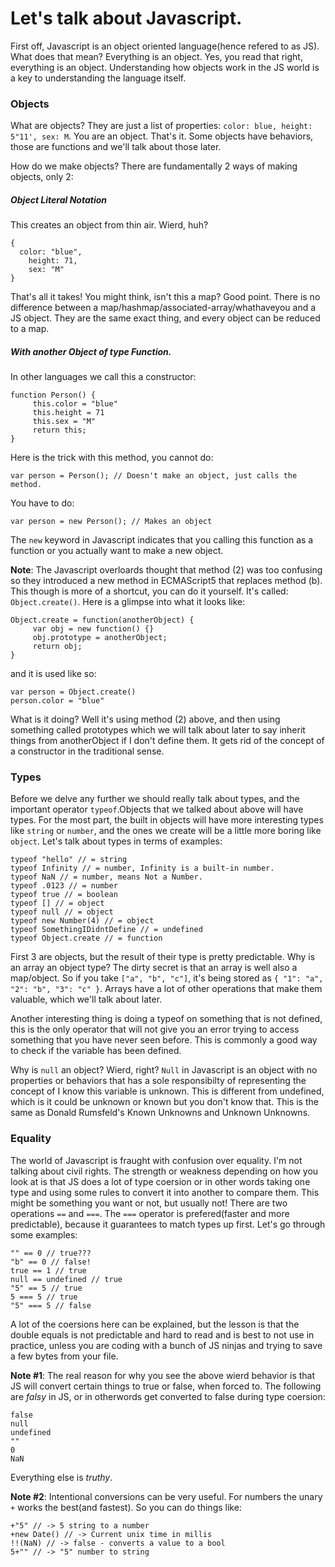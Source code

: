 Let's talk about Javascript.
==========

First off, Javascript is an object oriented language(hence refered to as JS). What does that mean? Everything is an object. Yes, you read that right, everything is an object. Understanding how objects work in the JS world is a key to understanding the language itself.


### Objects

What are objects? They are just a list of properties: `color: blue, height: 5"11', sex: M`. You are an object. That's it. Some objects have behaviors, those are functions and we'll talk about those later.

How do we make objects? There are fundamentally 2 ways of making objects, only 2:

##### Object Literal Notation
This creates an object from thin air. Wierd, huh?

    {
      color: "blue",
    	height: 71,
    	sex: "M"
    }

That's all it takes! You might think, isn't this a map? Good point. There is no difference between a map/hashmap/associated-array/whathaveyou and a JS object. They are the same exact thing, and every object can be reduced to a map.

##### With another Object of type Function. 
In other languages we call this a constructor:

    function Person() {
	     this.color = "blue"
	     this.height = 71
	     this.sex = "M"
	     return this;
    }

Here is the trick with this method, you cannot do:

    var person = Person(); // Doesn't make an object, just calls the method.

You have to do:

    var person = new Person(); // Makes an object

The `new` keyword in Javascript indicates that you calling this function as a function or you actually want to make a new object.

**Note**: The Javascript overloards thought that method (2) was too confusing so they introduced a new method in ECMAScript5 that replaces method (b). This though is more of a shortcut, you can do it yourself. It's called: `Object.create()`. Here is a glimpse into what it looks like:

    Object.create = function(anotherObject) {
	     var obj = new function() {}
	     obj.prototype = anotherObject;
	     return obj;
    }

and it is used like so:

    var person = Object.create()
    person.color = "blue"

What is it doing? Well it's using method (2) above, and then using something called prototypes which we will talk about later to say inherit things from anotherObject if I don't define them. It gets rid of the concept of a constructor in the traditional sense.



### Types

Before we delve any further we should really talk about types, and the important operator `typeof`.Objects that we talked about above will have types. For the most part, the built in objects will have more interesting types like `string` or `number`, and the ones we create will be a little more boring like `object`. Let's talk about types in terms of examples:

    typeof "hello" // = string
    typeof Infinity // = number, Infinity is a built-in number.
    typeof NaN // = number, means Not a Number.
    typeof .0123 // = number
    typeof true // = boolean
    typeof [] // = object
    typeof null // = object
    typeof new Number(4) // = object
    typeof SomethingIDidntDefine // = undefined
    typeof Object.create // = function

First 3 are objects, but the result of their type is pretty predictable. Why is an array an object type? The dirty secret is that an array is well also a map/object. So if you take `["a", "b", "c"]`, it's being stored as `{ "1": "a", "2": "b", "3": "c" }`. Arrays have a lot of other operations that make them valuable, which we'll talk about later.

Another interesting thing is doing a typeof on something that is not defined, this is the only operator that will not give you an error trying to access something that you have never seen before. This is commonly a good way to check if the variable has been defined. 

Why is `null` an object? Wierd, right? `Null` in Javascript is an object with no properties or behaviors that has a sole responsibilty of representing the concept of I know this variable is unknown. This is different from undefined, which is it could be unknown or known but you don't know that. This is the same as Donald Rumsfeld's Known Unknowns and Unknown Unknowns.


### Equality

The world of Javascript is fraught with confusion over equality. I'm not talking about civil rights. The strength or weakness depending on how you look at is that JS does a lot of type coersion or in other words taking one type and using some rules to convert it into another to compare them. This might be something you want or not, but usually not! There are two operations `==` and `===`. The `===` operator is prefered(faster and more predictable), because it guarantees to match types up first. Let's go through some examples:

    "" == 0 // true???
    "b" == 0 // false!
    true == 1 // true
    null == undefined // true
    "5" == 5 // true
    5 === 5 // true
    "5" === 5 // false

A lot of the coersions here can be explained, but the lesson is that the double equals is not predictable and hard to read and is best to not use in practice, unless you are coding with a bunch of JS ninjas and trying to save a few bytes from your file. 

**Note #1**: The real reason for why you see the above wierd behavior is that JS will convert certain things to true or false, when forced to. The following are *falsy* in JS, or in otherwords get converted to false during type coersion:

    false
    null
    undefined
    ""
    0
    NaN

Everything else is *truthy*. 

**Note #2**: Intentional conversions can be very useful. For numbers the unary `+` works the best(and fastest). So you can do things like:

    +"5" // -> 5 string to a number
    +new Date() // -> Current unix time in millis
    !!(NaN) // -> false - converts a value to a bool
    5+"" // -> "5" number to string
    
